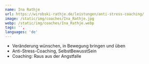 ```yaml
---
name: Ina Rathje
url: https://wirobski-rathje.de/leistungen/anti-stress-coaching/
image: /static/img/coaches/Ina_Rathje.jpg
webp: /static/img/coaches/Ina_Rathje.webp
tags: '',
languages: 'de'
---
```


<ul><li>Veränderung wünschen, in Bewegung bringen und üben</li><li>Anti-Stress-Coaching, SelbstBewusstSein</li><li>Coaching: Raus aus der Angstfalle</li></ul>